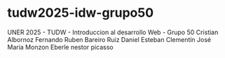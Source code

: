 # tudw2025-idw-grupo50
UNER 2025 - TUDW - Introduccion al desarrollo Web - Grupo 50 
Cristian Albornoz
Fernando Ruben Bareiro Ruiz
Daniel Esteban Clementín
José Maria Monzon Eberle
nestor picasso
